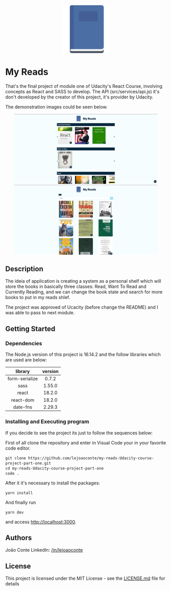 <div style="text-align:center;"><img src="https://raw.githubusercontent.com/lejoaoconte/my-reads-Udacity-course-project-part-one/0afa1edb9d4b968cd3b33595909cd7bf334f691e/public/logo.svg" width="150px"></div>

# My Reads

That's the final project of module one of Udacity's React Course, involving concepts as React and SASS to develop. The API (src/services/api.js) it's don't developed by the creator of this project, it's provider by Udacity.

The demonstration images could be seen below.

<div align="center">
 <img width="450px" src="https://github.com/lejoaoconte/my-reads-Udacity-course-project-part-one/blob/main/public/Screenshot%20from%202022-11-05%2010-51-57.png?raw=true" alt="Demonstration 1" />
 <img width="450px" src="https://github.com/lejoaoconte/my-reads-Udacity-course-project-part-one/blob/main/public/Screenshot%20from%202022-11-05%2010-52-27.png?raw=true" alt="Demonstration 2" />
</div>

## Description

The ideia of application is creating a system as a personal shelf which will store the books in basically three classes: Read, Want To Read and Currently Reading, and we can change the book state and search for more books to put in my reads shlef.

The project was approved of Ucacity (before change the README) and I was able to pass to next module.

## Getting Started

### Dependencies

The Node.js version of this project is 16.14.2 and the follow libraries which are used are below:

|      library      | version |
|:-----------------:|:-------:|
| form-serialize    |  0.7.2  |
| sass              |  1.55.0 |
| react             |  18.2.0 |
| react-dom         |  18.2.0 |
| date-fns          |  2.29.3 |

### Installing and Executing program

If you decide to see the project its just to follow the sequences below:

First of all clone the repository and enter in Visual Code your in your favorite code editor.

```
git clone https://github.com/lejoaoconte/my-reads-Udacity-course-project-part-one.git
cd my-reads-Udacity-course-project-part-one
code .
```

After it it's necessary to install the packages:

```
yarn install
```

And finally run

```
yarn dev
```

and access <http://localhost:3000>.

## Authors

João Conte
LinkedIn: [/in/lejoaoconte](https://www.linkedin.com/in/lejoaoconte/)

## License

This project is licensed under the MIT License - see the <a href="https://github.com/lejoaoconte/chat-app-complete/blob/main/LICENSE.md" target="_blank">LICENSE.md</a> file for details
